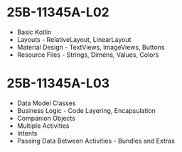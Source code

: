 # 25B-11345A-L02

- Basic Kotlin
- Layouts - RelativeLayout, LinearLayout
- Material Design - TextViews, ImageViews, Buttons
- Resource Files - Strings, Dimens, Values, Colors

# 25B-11345A-L03

- Data Model Classes
- Business Logic - Code Layering, Encapsulation
- Companion Objects
- Multiple Activities
- Intents
- Passing Data Between Activities - Bundles and Extras